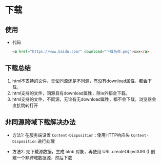 # 下载

## 使用

+ 代码

  ```html
  <a href="https://www.baidu.com/" download="下载名称.png">xxx</a>
  ```

## 下载总结

1. html不支持的文件，无论同源还是不同源，有没有download属性，都会下载。
2. html支持的文件，同源且有download属性，除ie外都会下载。
3. html支持的文件，不同源，无论有无download属性，都不会下载，浏览器会直接跳转打开

## 非同源跨域下载解决办法

+ 方法1: 在服务端设置 `Content-Disposition` : 使用HTTP响应头 `Content-Disposition` 进行处理

+ 方法2: 先下载源数据，生成 blob 对象，再使用 URL.createObjectURL() 创建一个非跨域数据源，然后下载
